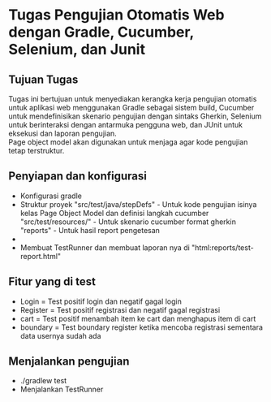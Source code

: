 # Tugas Pengujian Otomatis Web dengan Gradle, Cucumber, Selenium, dan Junit
## Tujuan Tugas
Tugas ini bertujuan untuk menyediakan kerangka kerja pengujian otomatis untuk aplikasi web menggunakan Gradle sebagai sistem build, Cucumber untuk mendefinisikan skenario pengujian dengan sintaks Gherkin, Selenium untuk berinteraksi dengan antarmuka pengguna web, dan JUnit untuk eksekusi dan laporan pengujian.  
Page object model akan digunakan untuk menjaga agar kode pengujian tetap terstruktur.
## Penyiapan dan konfigurasi
- Konfigurasi gradle
- Struktur proyek
 "src/test/java/stepDefs" - Untuk kode pengujian isinya kelas Page Object Model dan definisi langkah cucumber
 "src/test/resources/" - Untuk skenario cucumber format gherkin
 "reports" - Untuk hasil report pengetesan
- 
- Membuat TestRunner dan membuat laporan nya di "html:reports/test-report.html"
## Fitur yang di test
- Login = Test positif login dan negatif gagal login
- Register = Test positif registrasi dan negatif gagal registrasi
- cart = Test positif menambah item ke cart dan menghapus item di cart
- boundary = Test boundary register ketika mencoba registrasi sementara data usernya sudah ada
## Menjalankan pengujian
- ./gradlew test
- Menjalankan TestRunner